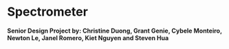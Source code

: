 # Spectrometer
**Senior Design Project by: Christine Duong, Grant Genie, Cybele Monteiro, Newton Le, Janel Romero, Kiet Nguyen and Steven Hua**

